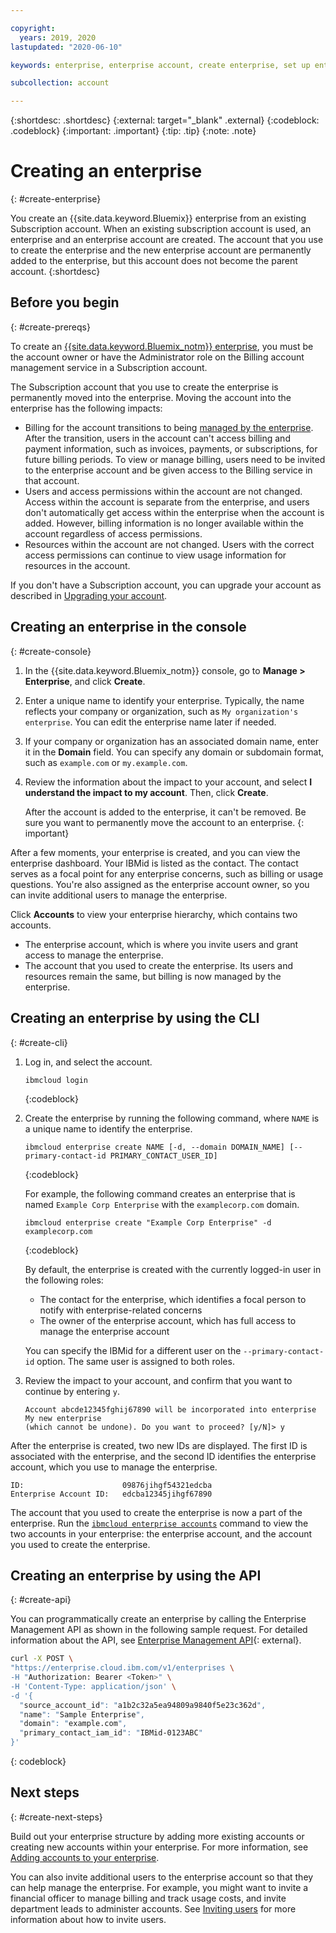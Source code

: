 ```yaml
---

copyright:
  years: 2019, 2020
lastupdated: "2020-06-10"

keywords: enterprise, enterprise account, create enterprise, set up enterprise, multiple account

subcollection: account

---
```


{:shortdesc: .shortdesc}
{:external: target="_blank" .external}
{:codeblock: .codeblock}
{:important: .important}
{:tip: .tip}
{:note: .note}

# Creating an enterprise
{: #create-enterprise}

You create an {{site.data.keyword.Bluemix}} enterprise from an existing Subscription account. When an existing subscription account is used, an enterprise and an enterprise account are created. The account that you use to create the enterprise and the new enterprise account are permanently added to the enterprise, but this account does not become the parent account.
{:shortdesc}

## Before you begin
{: #create-prereqs}

To create an [{{site.data.keyword.Bluemix_notm}} enterprise](/docs/account?topic=account-what-is-enterprise), you must be the account owner or have the Administrator role on the Billing account management service in a Subscription account.

The Subscription account that you use to create the enterprise is permanently moved into the enterprise. Moving the account into the enterprise has the following impacts:
* Billing for the account transitions to being [managed by the enterprise](/docs/billing-usage?topic=billing-usage-enterprise). After the transition, users in the account can't access billing and payment information, such as invoices, payments, or subscriptions, for future billing periods. To view or manage billing, users need to be invited to the enterprise account and be given access to the Billing service in that account.
* Users and access permissions within the account are not changed. Access within the account is separate from the enterprise, and users don't automatically get access within the enterprise when the account is added. However, billing information is no longer available within the account regardless of access permissions.
* Resources within the account are not changed. Users with the correct access permissions can continue to view usage information for resources in the account.

If you don't have a Subscription account, you can upgrade your account as described in [Upgrading your account](/docs/account?topic=account-upgrading-account).

## Creating an enterprise in the console
{: #create-console}

1. In the {{site.data.keyword.Bluemix_notm}} console, go to **Manage > Enterprise**, and click **Create**.
1. Enter a unique name to identify your enterprise. Typically, the name reflects your company or organization, such as `My organization's enterprise`. You can edit the enterprise name later if needed.
1. If your company or organization has an associated domain name, enter it in the **Domain** field. You can specify any domain or subdomain format, such as `example.com` or `my.example.com`.
1. Review the information about the impact to your account, and select **I understand the impact to my account**. Then, click **Create**.

   After the account is added to the enterprise, it can't be removed. Be sure you want to permanently move the account to an enterprise.
   {: important}

After a few moments, your enterprise is created, and you can view the enterprise dashboard. Your IBMid is listed as the contact. The contact serves as a focal point for any enterprise concerns, such as billing or usage questions. You're also assigned as the enterprise account owner, so you can invite additional users to manage the enterprise.

Click **Accounts** to view your enterprise hierarchy, which contains two accounts.

* The enterprise account, which is where you invite users and grant access to manage the enterprise.
* The account that you used to create the enterprise. Its users and resources remain the same, but billing is now managed by the enterprise.

## Creating an enterprise by using the CLI
{: #create-cli}

1. Log in, and select the account.

   ```
   ibmcloud login
   ```
   {:codeblock}
1. Create the enterprise by running the following command, where `NAME` is a unique name to identify the enterprise.

   ```
   ibmcloud enterprise create NAME [-d, --domain DOMAIN_NAME] [--primary-contact-id PRIMARY_CONTACT_USER_ID]
   ```
   {:codeblock}

   For example, the following command creates an enterprise that is named `Example Corp Enterprise` with the `examplecorp.com` domain.

   ```
   ibmcloud enterprise create "Example Corp Enterprise" -d examplecorp.com
   ```
   {:codeblock}

   By default, the enterprise is created with the currently logged-in user in the following roles:
      * The contact for the enterprise, which identifies a focal person to notify with enterprise-related concerns
      * The owner of the enterprise account, which has full access to manage the enterprise account

   You can specify the IBMid for a different user on the `--primary-contact-id` option. The same user is assigned to both roles.
1. Review the impact to your account, and confirm that you want to continue by entering `y`.
   ```
   Account abcde12345fghij67890 will be incorporated into enterprise My new enterprise
   (which cannot be undone). Do you want to proceed? [y/N]> y
   ```

After the enterprise is created, two new IDs are displayed. The first ID is associated with the enterprise, and the second ID identifies the enterprise account, which you use to manage the enterprise.

```
ID:                      09876jihgf54321edcba   
Enterprise Account ID:   edcba12345jihgf67890
```

The account that you used to create the enterprise is now a part of the enterprise. Run the [`ibmcloud enterprise accounts`](/docs/cli?topic=cli-ibmcloud_enterprise#ibmcloud_enterprise_accounts) command to view the two accounts in your enterprise: the enterprise account, and the account you used to create the enterprise.

## Creating an enterprise by using the API
{: #create-api}

You can programmatically create an enterprise by calling the Enterprise Management API as shown in the following sample request. For detailed information about the API, see [Enterprise Management API](https://{DomainName}/apidocs/enterprise-apis/enterprise#create-an-enterprise){: external}.

```bash
curl -X POST \
"https://enterprise.cloud.ibm.com/v1/enterprises \
-H "Authorization: Bearer <Token>" \
-H 'Content-Type: application/json' \
-d '{
  "source_account_id": "a1b2c32a5ea94809a9840f5e23c362d",
  "name": "Sample Enterprise",
  "domain": "example.com",
  "primary_contact_iam_id": "IBMid-0123ABC"
}'
```
{: codeblock}

## Next steps
{: #create-next-steps}

Build out your enterprise structure by adding more existing accounts or creating new accounts within your enterprise. For more information, see [Adding accounts to your enterprise](/docs/account?topic=account-enterprise-add).

You can also invite additional users to the enterprise account so that they can help manage the enterprise. For example, you might want to invite a financial officer to manage billing and track usage costs, and invite department leads to administer accounts. See [Inviting users](/docs/account?topic=account-iamuserinv) for more information about how to invite users.

